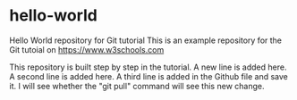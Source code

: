 # hello-world
Hello World repository for Git tutorial
This is an example repository for the Git tutoial on https://www.w3schools.com

This repository is built step by step in the tutorial.
A new line is added here.
A second line is added here.
A third line is added in the Github file and save it. I will see whether the "git pull" command will see this new change.
